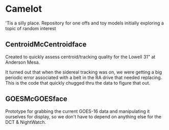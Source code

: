 # Camelot
'Tis a silly place. Repository for one offs and toy models initially exploring a topic of random interest

## CentroidMcCentroidface

Created to quickly assess centroid/tracking quality for the Lowell 31" at Anderson Mesa.

It turned out that when the sidereal tracking was on, we were getting a big periodic error
associated with a belt in the RA drive that needed replacing.  This is the code that 
quickly chugged thru the data to figure that out.

## GOESMcGOESface

Prototype for grabbing the current GOES-16 data and manipulating it ourselves for display,
so we don't have to depend on anything else for the DCT & NightWatch.
